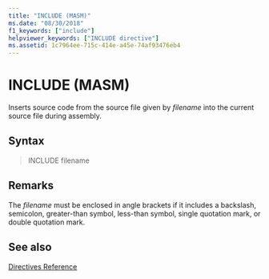 ```yaml
---
title: "INCLUDE (MASM)"
ms.date: "08/30/2018"
f1_keywords: ["include"]
helpviewer_keywords: ["INCLUDE directive"]
ms.assetid: 1c7964ee-715c-414e-a45e-74af93476eb4
---
```

# INCLUDE (MASM)

Inserts source code from the source file given by *filename* into the current source file during assembly.

## Syntax

> INCLUDE filename

## Remarks

The *filename* must be enclosed in angle brackets if it includes a backslash, semicolon, greater-than symbol, less-than symbol, single quotation mark, or double quotation mark.

## See also

[Directives Reference](../../assembler/masm/directives-reference.md)<br/>